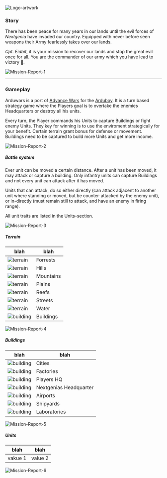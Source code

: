 ![Logo-artwork](https://github.com/yinkou/Arduwars/blob/master/Assets/ReadmeAssets/arduwars-logo.png "Arduwars Logo")
### Story
There has been peace for many years in our lands until the evil forces of *Nextgenia* have invaded our country. Equipped with never before seen weapons their Army fearlessly takes over our lands.

*Cpt. Eidbit*, it is your mission to recover our lands and stop the great evil once for all. You are the commander of our army which you have lead to victory 🏁.

![Mission-Report-1](https://github.com/yinkou/Arduwars/blob/master/Assets/ReadmeAssets/Reports/mission-report-01-1337.png "Mission Report 1")

---

### Gameplay
Arduwars is a port of [Advance Wars](https://en.wikipedia.org/wiki/Advance_Wars) for the [Arduboy](https://arduboy.com/).
It is a turn based strategy game where the Players goal is to overtake the enemies Headquarters or destroy all his units.

Every turn, the Player commands his Units to capture Buildings or fight enemy Units. They key for winning is to use the enviroment strategically for your benefit. Certain terrain grant bonus for defense or movement. Buildings need to be captured to build more Units and get more income.

![Mission-Report-2](https://github.com/yinkou/Arduwars/blob/master/Assets/ReadmeAssets/Reports/mission-report-02-16.12.1991.png "Mission Report 2")

##### Battle system
Ever unit can be moved a certain distance. After a unit has been moved, it may attack or capture a building. Only infantry units can capture Buildings and not every unit can attack after it has moved.

Units that can attack, do so either directly (can attack adjacent to another unit where standing or moved, but be counter-attacked by the enemy unit), or in-directly (must remain still to attack, and have an enemy in firing range).

All unit traits are listed in the Units-section.

![Mission-Report-3](https://github.com/yinkou/Arduwars/blob/master/Assets/ReadmeAssets/Reports/mission-report-03-05.10.2015.png "Mission Report 3")
##### Terrain
blah  |  blah
--|--
![terrain][terrain-forrest]   |  Forrests
![terrain][terrain-hill]      |  Hills
![terrain][terrain-mountain]  |  Mountains
![terrain][terrain-plains]    |  Plains
![terrain][terrain-reef]      |  Reefs
![terrain][terrain-street]    |  Streets
![terrain][terrain-water]     |  Water
![building][building-city]    |  Buildings

![Mission-Report-4](https://github.com/yinkou/Arduwars/blob/master/Assets/ReadmeAssets/Reports/mission-report-04-21.10.2015.png "Mission Report 4")

##### Buildings

blah  |  blah
--|--
![building][building-city]      |  Cities
![building][building-factory]   |  Factories
![building][building-hq1]       |  Players HQ
![building][building-hq2]       |  Nextgenias Headquarter
![building][building-airport]   |  Airports
![building][building-shipyard]  |  Shipyards
![building][building-lab]       |  Laboratories

![Mission-Report-5](https://github.com/yinkou/Arduwars/blob/master/Assets/ReadmeAssets/Reports/mission-report-05-04.07.1996.png "Mission Report 5")

##### Units
blah  |  blah
--|--
vakue 1  |  value 2

![Mission-Report-6](https://github.com/yinkou/Arduwars/blob/master/Assets/ReadmeAssets/Reports/mission-report-06-05.04.2063.png "Mission Report 6")

[//]: # (image references here)
[terrain-forrest]: https://github.com/yinkou/Arduwars/blob/master/Assets/ReadmeAssets/terrainAndBuildings/terrain-forrest.png "terrain-forrest"
[terrain-hill]: https://github.com/yinkou/Arduwars/blob/master/Assets/ReadmeAssets/terrainAndBuildings/terrain-hill.png "terrain-hill"
[terrain-mountain]: https://github.com/yinkou/Arduwars/blob/master/Assets/ReadmeAssets/terrainAndBuildings/terrain-mountain.png "terrain-mountain"
[terrain-plains]: https://github.com/yinkou/Arduwars/blob/master/Assets/ReadmeAssets/terrainAndBuildings/terrain-plains.png "terrain-plains"
[terrain-reef]: https://github.com/yinkou/Arduwars/blob/master/Assets/ReadmeAssets/terrainAndBuildings/terrain-reef.png "terrain-reef"
[terrain-street]: https://github.com/yinkou/Arduwars/blob/master/Assets/ReadmeAssets/terrainAndBuildings/terrain-street.png "terrain-street"
[terrain-water]: https://github.com/yinkou/Arduwars/blob/master/Assets/ReadmeAssets/terrainAndBuildings/terrain-water.gif "terrain-water"

[building-airport]: https://github.com/yinkou/Arduwars/blob/master/Assets/ReadmeAssets/terrainAndBuildings/building-airport.png "building-airport"
[building-city]: https://github.com/yinkou/Arduwars/blob/master/Assets/ReadmeAssets/terrainAndBuildings/building-city.png "building-city"
[building-factory]: https://github.com/yinkou/Arduwars/blob/master/Assets/ReadmeAssets/terrainAndBuildings/building-factory.png "building-factory"
[building-hq1]: https://github.com/yinkou/Arduwars/blob/master/Assets/ReadmeAssets/terrainAndBuildings/building-headquarter1.png "building-hq1"
[building-hq2]: https://github.com/yinkou/Arduwars/blob/master/Assets/ReadmeAssets/terrainAndBuildings/building-headquarter2.png "building-hq2"
[building-lab]: https://github.com/yinkou/Arduwars/blob/master/Assets/ReadmeAssets/terrainAndBuildings/building-lab.png "building-lab"
[building-shipyard]: https://github.com/yinkou/Arduwars/blob/master/Assets/ReadmeAssets/terrainAndBuildings/building-shipyard.png "building-shipyard"
